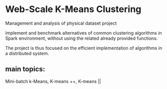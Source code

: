 # Web-Scale K-Means Clustering

Management and analysis of physical dataset project



Implement and benchmark alternatives of common clustering algorithms in Spark environment, without using the related already provided functions.

The project is thus focused on the efficient implementation of algorithms in a distributed system.

## main topics:
Mini-batch k-Means,
K-means ++,
K-means ||
